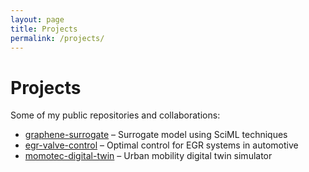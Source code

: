 ```yaml
---
layout: page
title: Projects
permalink: /projects/
---
```


# Projects

Some of my public repositories and collaborations:

- [graphene-surrogate](https://github.com/mariovozza/graphene-surrogate) – Surrogate model using SciML techniques  
- [egr-valve-control](https://github.com/mariovozza/egr-valve-control) – Optimal control for EGR systems in automotive  
- [momotec-digital-twin](https://github.com/mariovozza/momotec-digital-twin) – Urban mobility digital twin simulator  

